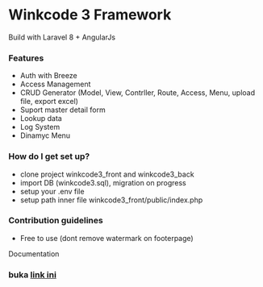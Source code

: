 # Winkcode 3 Framework #

Build with Laravel 8 + AngularJs

### Features ###

* Auth with Breeze
* Access Management
* CRUD Generator (Model, View, Contrller, Route, Access, Menu, upload file, export excel)
* Suport master detail form
* Lookup data
* Log System
* Dinamyc Menu

### How do I get set up? ###

* clone project winkcode3_front and winkcode3_back
* import DB (winkcode3.sql), migration on progress
* setup your .env file
* setup path inner file winkcode3_front/public/index.php

### Contribution guidelines ###

* Free to use (dont remove watermark on footerpage)

Documentation
### buka <a href="https://www.youtube.com/watch?v=Nte8oemS4UY" target="_blank">link ini</a> ###



